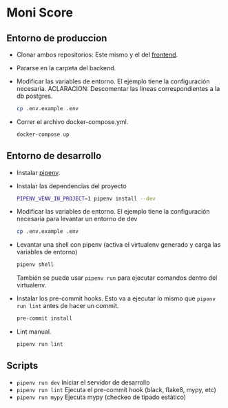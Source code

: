 # Moni Score
## Entorno de produccion

- Clonar ambos repositorios: Este mismo y el del [frontend](https://github.com/juansa6201/moni_score_test_front/).
- Pararse en la carpeta del backend.
- Modificar las variables de entorno. El ejemplo tiene la configuración necesaria. ACLARACION: Descomentar las lineas correspondientes a la db postgres.

  ```sh
  cp .env.example .env
  ```
- Correr el archivo docker-compose.yml.
  ```sh
  docker-compose up
  ```

## Entorno de desarrollo

- Instalar [pipenv](https://pipenv.pypa.io/en/latest/).

- Instalar las dependencias del proyecto

  ```sh
  PIPENV_VENV_IN_PROJECT=1 pipenv install --dev
  ```

- Modificar las variables de entorno. El ejemplo tiene la configuración necesaria para levantar un entorno de dev

  ```sh
  cp .env.example .env
  ```

- Levantar una shell con pipenv (activa el virtualenv generado y carga las variables de entorno)

  ```sh
  pipenv shell
  ```

  También se puede usar `pipenv run` para ejecutar comandos dentro del virtualenv.

- Instalar los pre-commit hooks. Esto va a ejecutar lo mismo que `pipenv run lint` antes de hacer un commit.

  ```sh
  pre-commit install
  ```

- Lint manual.

  ```sh
  pipenv run lint
  ```

## Scripts

- `pipenv run dev` Iniciar el servidor de desarrollo
- `pipenv run lint` Ejecuta el pre-commit hook (black, flake8, mypy, etc)
- `pipenv run mypy` Ejecuta mypy (checkeo de tipado estático)
